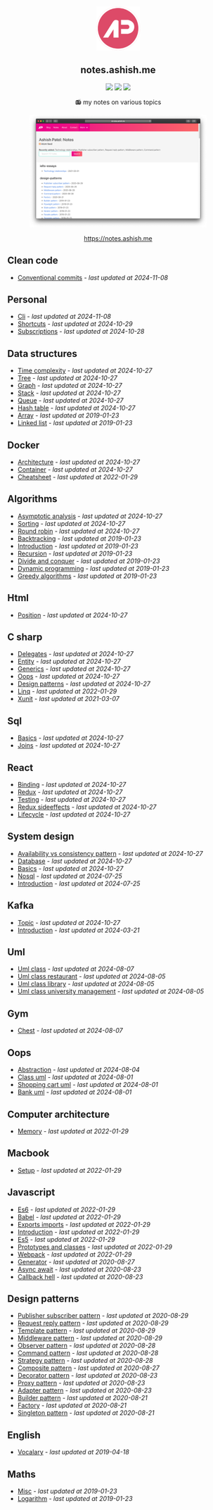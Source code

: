 <p align="center">
  <img src="https://raw.githubusercontent.com/ashishdotme/assets/master/logo.png" alt="drawing" width="100"/>
</p>

<h2 align="center">notes.ashish.me</h2>

<p align="center">
    <a href="https://img.shields.io/website?style=for-the-badge&url=https%3A%2F%2Fnotes.ashish.me"><img src="https://img.shields.io/website?style=for-the-badge&url=https%3A%2F%2Fnotes.ashish.me"></a>
<a href="https://img.shields.io/github/last-commit/ashishdotme/notes?style=for-the-badge"><img src="https://img.shields.io/github/last-commit/ashishdotme/notes?style=for-the-badge"></a>
<a href="https://img.shields.io/github/workflow/status/ashishdotme/notes/Build%20notes.ashish.me/master?style=for-the-badge"><img src="https://img.shields.io/github/workflow/status/ashishdotme/notes/Build%20notes.ashish.me/master?style=for-the-badge"></a>
</p>

<p align="center">📻 my notes on various topics</p>
<div style='margin:0 auto;width:80%;'>
  <img src="./.github/assets/notes-screen.png" alt="screenshot"/>
</div>
<p align="center"><a href="https://notes.ashish.me">https://notes.ashish.me</a></p>

<!-- index starts -->
## Clean code

* [Conventional commits](https://github.com/ashishdotme/notes/blob/master/clean-code/conventional-commits.md) - *last updated at 2024-11-08*

## Personal

* [Cli](https://github.com/ashishdotme/notes/blob/master/personal/cli.md) - *last updated at 2024-11-08*
* [Shortcuts](https://github.com/ashishdotme/notes/blob/master/personal/shortcuts.md) - *last updated at 2024-10-29*
* [Subscriptions](https://github.com/ashishdotme/notes/blob/master/personal/subscriptions.md) - *last updated at 2024-10-28*

## Data structures

* [Time complexity](https://github.com/ashishdotme/notes/blob/master/data-structures/time-complexity.md) - *last updated at 2024-10-27*
* [Tree](https://github.com/ashishdotme/notes/blob/master/data-structures/tree.md) - *last updated at 2024-10-27*
* [Graph](https://github.com/ashishdotme/notes/blob/master/data-structures/graph.md) - *last updated at 2024-10-27*
* [Stack](https://github.com/ashishdotme/notes/blob/master/data-structures/stack.md) - *last updated at 2024-10-27*
* [Queue](https://github.com/ashishdotme/notes/blob/master/data-structures/queue.md) - *last updated at 2024-10-27*
* [Hash table](https://github.com/ashishdotme/notes/blob/master/data-structures/hash-table.md) - *last updated at 2024-10-27*
* [Array](https://github.com/ashishdotme/notes/blob/master/data-structures/array.md) - *last updated at 2019-01-23*
* [Linked list](https://github.com/ashishdotme/notes/blob/master/data-structures/linked-list.md) - *last updated at 2019-01-23*

## Docker

* [Architecture](https://github.com/ashishdotme/notes/blob/master/docker/architecture.md) - *last updated at 2024-10-27*
* [Container](https://github.com/ashishdotme/notes/blob/master/docker/container.md) - *last updated at 2024-10-27*
* [Cheatsheet](https://github.com/ashishdotme/notes/blob/master/docker/cheatsheet.md) - *last updated at 2022-01-29*

## Algorithms

* [Asymptotic analysis](https://github.com/ashishdotme/notes/blob/master/algorithms/asymptotic-analysis.md) - *last updated at 2024-10-27*
* [Sorting](https://github.com/ashishdotme/notes/blob/master/algorithms/sorting.md) - *last updated at 2024-10-27*
* [Round robin](https://github.com/ashishdotme/notes/blob/master/algorithms/round-robin.md) - *last updated at 2024-10-27*
* [Backtracking](https://github.com/ashishdotme/notes/blob/master/algorithms/backtracking.md) - *last updated at 2019-01-23*
* [Introduction](https://github.com/ashishdotme/notes/blob/master/algorithms/introduction.md) - *last updated at 2019-01-23*
* [Recursion](https://github.com/ashishdotme/notes/blob/master/algorithms/recursion.md) - *last updated at 2019-01-23*
* [Divide and conquer](https://github.com/ashishdotme/notes/blob/master/algorithms/divide-and-conquer.md) - *last updated at 2019-01-23*
* [Dynamic programming](https://github.com/ashishdotme/notes/blob/master/algorithms/dynamic-programming.md) - *last updated at 2019-01-23*
* [Greedy algorithms](https://github.com/ashishdotme/notes/blob/master/algorithms/greedy-algorithms.md) - *last updated at 2019-01-23*

## Html

* [Position](https://github.com/ashishdotme/notes/blob/master/html/position.md) - *last updated at 2024-10-27*

## C sharp

* [Delegates](https://github.com/ashishdotme/notes/blob/master/c-sharp/delegates.md) - *last updated at 2024-10-27*
* [Entity](https://github.com/ashishdotme/notes/blob/master/c-sharp/entity.md) - *last updated at 2024-10-27*
* [Generics](https://github.com/ashishdotme/notes/blob/master/c-sharp/generics.md) - *last updated at 2024-10-27*
* [Oops](https://github.com/ashishdotme/notes/blob/master/c-sharp/oops.md) - *last updated at 2024-10-27*
* [Design patterns](https://github.com/ashishdotme/notes/blob/master/c-sharp/design-patterns.md) - *last updated at 2024-10-27*
* [Linq](https://github.com/ashishdotme/notes/blob/master/c-sharp/linq.md) - *last updated at 2022-01-29*
* [Xunit](https://github.com/ashishdotme/notes/blob/master/c-sharp/xunit.md) - *last updated at 2021-03-07*

## Sql

* [Basics](https://github.com/ashishdotme/notes/blob/master/sql/basics.md) - *last updated at 2024-10-27*
* [Joins](https://github.com/ashishdotme/notes/blob/master/sql/joins.md) - *last updated at 2024-10-27*

## React

* [Binding](https://github.com/ashishdotme/notes/blob/master/react/binding.md) - *last updated at 2024-10-27*
* [Redux](https://github.com/ashishdotme/notes/blob/master/react/redux.md) - *last updated at 2024-10-27*
* [Testing](https://github.com/ashishdotme/notes/blob/master/react/testing.md) - *last updated at 2024-10-27*
* [Redux sideeffects](https://github.com/ashishdotme/notes/blob/master/react/redux-sideeffects.md) - *last updated at 2024-10-27*
* [Lifecycle](https://github.com/ashishdotme/notes/blob/master/react/lifecycle.md) - *last updated at 2024-10-27*

## System design

* [Availability vs consistency pattern](https://github.com/ashishdotme/notes/blob/master/system-design/availability-vs-consistency-pattern.md) - *last updated at 2024-10-27*
* [Database](https://github.com/ashishdotme/notes/blob/master/system-design/database.md) - *last updated at 2024-10-27*
* [Basics](https://github.com/ashishdotme/notes/blob/master/system-design/basics.md) - *last updated at 2024-10-27*
* [Nosql](https://github.com/ashishdotme/notes/blob/master/system-design/nosql.md) - *last updated at 2024-07-25*
* [Introduction](https://github.com/ashishdotme/notes/blob/master/system-design/Introduction.md) - *last updated at 2024-07-25*

## Kafka

* [Topic](https://github.com/ashishdotme/notes/blob/master/kafka/topic.md) - *last updated at 2024-10-27*
* [Introduction](https://github.com/ashishdotme/notes/blob/master/kafka/introduction.md) - *last updated at 2024-03-21*

## Uml

* [Uml class](https://github.com/ashishdotme/notes/blob/master/uml/uml-class.md) - *last updated at 2024-08-07*
* [Uml class restaurant](https://github.com/ashishdotme/notes/blob/master/uml/UML-class-restaurant.md) - *last updated at 2024-08-05*
* [Uml class library](https://github.com/ashishdotme/notes/blob/master/uml/UML-class-library.md) - *last updated at 2024-08-05*
* [Uml class university management](https://github.com/ashishdotme/notes/blob/master/uml/UML-class-university-management.md) - *last updated at 2024-08-05*

## Gym

* [Chest](https://github.com/ashishdotme/notes/blob/master/gym/Chest.md) - *last updated at 2024-08-07*

## Oops

* [Abstraction](https://github.com/ashishdotme/notes/blob/master/oops/abstraction.md) - *last updated at 2024-08-04*
* [Class uml](https://github.com/ashishdotme/notes/blob/master/oops/class-uml.md) - *last updated at 2024-08-01*
* [Shopping cart uml](https://github.com/ashishdotme/notes/blob/master/oops/shopping-cart-uml.md) - *last updated at 2024-08-01*
* [Bank uml](https://github.com/ashishdotme/notes/blob/master/oops/bank-uml.md) - *last updated at 2024-08-01*

## Computer architecture

* [Memory](https://github.com/ashishdotme/notes/blob/master/computer-architecture/memory.md) - *last updated at 2022-01-29*

## Macbook

* [Setup](https://github.com/ashishdotme/notes/blob/master/macbook/setup.md) - *last updated at 2022-01-29*

## Javascript

* [Es6](https://github.com/ashishdotme/notes/blob/master/javascript/es6.md) - *last updated at 2022-01-29*
* [Babel](https://github.com/ashishdotme/notes/blob/master/javascript/babel.md) - *last updated at 2022-01-29*
* [Exports imports](https://github.com/ashishdotme/notes/blob/master/javascript/exports-imports.md) - *last updated at 2022-01-29*
* [Introduction](https://github.com/ashishdotme/notes/blob/master/javascript/introduction.md) - *last updated at 2022-01-29*
* [Es5](https://github.com/ashishdotme/notes/blob/master/javascript/es5.md) - *last updated at 2022-01-29*
* [Prototypes and classes](https://github.com/ashishdotme/notes/blob/master/javascript/prototypes-and-classes.md) - *last updated at 2022-01-29*
* [Webpack](https://github.com/ashishdotme/notes/blob/master/javascript/webpack.md) - *last updated at 2022-01-29*
* [Generator](https://github.com/ashishdotme/notes/blob/master/javascript/generator.md) - *last updated at 2020-08-27*
* [Async await](https://github.com/ashishdotme/notes/blob/master/javascript/async-await.md) - *last updated at 2020-08-23*
* [Callback hell](https://github.com/ashishdotme/notes/blob/master/javascript/callback-hell.md) - *last updated at 2020-08-23*

## Design patterns

* [Publisher subscriber pattern](https://github.com/ashishdotme/notes/blob/master/design-patterns/publisher-subscriber-pattern.md) - *last updated at 2020-08-29*
* [Request reply pattern](https://github.com/ashishdotme/notes/blob/master/design-patterns/request-reply-pattern.md) - *last updated at 2020-08-29*
* [Template pattern](https://github.com/ashishdotme/notes/blob/master/design-patterns/template-pattern.md) - *last updated at 2020-08-29*
* [Middleware pattern](https://github.com/ashishdotme/notes/blob/master/design-patterns/middleware-pattern.md) - *last updated at 2020-08-29*
* [Observer pattern](https://github.com/ashishdotme/notes/blob/master/design-patterns/observer-pattern.md) - *last updated at 2020-08-28*
* [Command pattern](https://github.com/ashishdotme/notes/blob/master/design-patterns/command-pattern.md) - *last updated at 2020-08-28*
* [Strategy pattern](https://github.com/ashishdotme/notes/blob/master/design-patterns/strategy-pattern.md) - *last updated at 2020-08-28*
* [Composite pattern](https://github.com/ashishdotme/notes/blob/master/design-patterns/composite-pattern.md) - *last updated at 2020-08-27*
* [Decorator pattern](https://github.com/ashishdotme/notes/blob/master/design-patterns/decorator-pattern.md) - *last updated at 2020-08-23*
* [Proxy pattern](https://github.com/ashishdotme/notes/blob/master/design-patterns/proxy-pattern.md) - *last updated at 2020-08-23*
* [Adapter pattern](https://github.com/ashishdotme/notes/blob/master/design-patterns/adapter-pattern.md) - *last updated at 2020-08-23*
* [Builder pattern](https://github.com/ashishdotme/notes/blob/master/design-patterns/builder-pattern.md) - *last updated at 2020-08-21*
* [Factory](https://github.com/ashishdotme/notes/blob/master/design-patterns/factory.md) - *last updated at 2020-08-21*
* [Singleton pattern](https://github.com/ashishdotme/notes/blob/master/design-patterns/singleton-pattern.md) - *last updated at 2020-08-21*

## English

* [Vocalary](https://github.com/ashishdotme/notes/blob/master/english/vocalary.md) - *last updated at 2019-04-18*

## Maths

* [Misc](https://github.com/ashishdotme/notes/blob/master/maths/misc.md) - *last updated at 2019-01-23*
* [Logarithm](https://github.com/ashishdotme/notes/blob/master/maths/logarithm.md) - *last updated at 2019-01-23*
<!-- index ends -->
